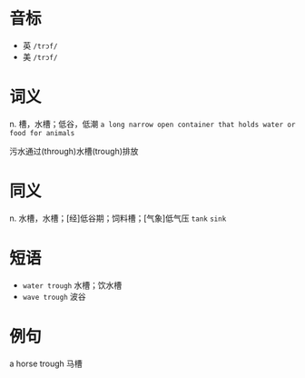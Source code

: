 # 音标

- 英 `/trɔf/`
- 美 `/trɔf/`

# 词义

n. 槽，水槽；低谷，低潮
`a long narrow open container that holds water or food for animals`



污水通过(through)水槽(trough)排放

# 同义

n. 水槽，水槽；[经]低谷期；饲料槽；[气象]低气压
`tank` `sink`

# 短语

- `water trough` 水槽；饮水槽
- `wave trough` 波谷

# 例句

a horse trough
马槽


